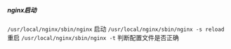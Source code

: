 ##### nginx启动

`/usr/local/nginx/sbin/nginx` 启动
`/usr/local/nginx/sbin/nginx -s reload` 重启
`/usr/local/nginx/sbin/nginx -t` 判断配置文件是否正确